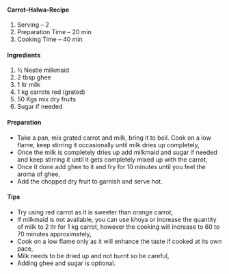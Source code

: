 #### Carrot-Halwa-Recipe
1. Serving – 2
2. Preparation Time – 20 min
3. Cooking Time – 40 min
#### Ingredients
1. ½ Nestle milkmaid
2. 2 tbsp ghee
3. 1 ltr milk
4. 1 kg carrots red (grated)
5. 50 Kgs mix dry fruits
6. Sugar if needed
#### Preparation
* Take a pan, mix grated carrot and milk, bring it to boil. Cook on a low flame, keep stirring it occasionally until milk dries up completely,
* Once the milk is completely dries up add milkmaid and sugar if needed and keep stirring it until it gets completely mixed up with the carrot,
* Once it done add ghee to it and fry for 10 minutes until you feel the aroma of ghee,
* Add the chopped dry fruit to garnish and serve hot.
#### Tips
*	Try using red carrot as it is sweeter than orange carrot,
* If milkmaid is not available, you can use khoya or increase the quantity of milk to 2 ltr for 1 kg carrot, however the cooking will increase to 60 to 70 minutes approximately,
* Cook on a low flame only as it will enhance the taste if cooked at its own pace,
* Milk needs to be dried up and not burnt so be careful,
* Adding ghee and sugar is optional.

